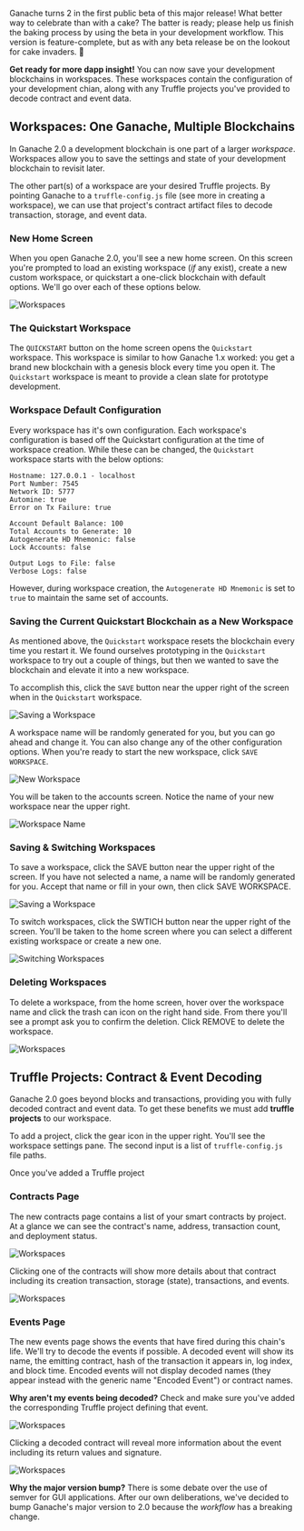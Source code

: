 Ganache turns 2 in the first public beta of this major release! What better way to celebrate than with a cake? The batter is ready; please help us finish the baking process by using the beta in your development workflow. This version is feature-complete, but as with any beta release be on the lookout for cake invaders. 🐛

**Get ready for more dapp insight!** You can now save your development blockchains in workspaces. These workspaces contain the configuration of your development chian, along with any Truffle projects you've provided to decode contract and event data.

## Workspaces: One Ganache, Multiple Blockchains

In Ganache 2.0 a development blockchain is one part of a larger *workspace*. Workspaces allow you to save the settings and state of your development blockchain to revisit later.

The other part(s) of a workspace are your desired Truffle projects. By pointing Ganache to a `truffle-config.js` file (see more in creating a workspace), we can use that project's contract artifact files to decode transaction, storage, and event data.

### New Home Screen

When you open Ganache 2.0, you'll see a new home screen. On this screen you're prompted to load an existing workspace (_if_ any exist), create a new custom workspace, or quickstart a one-click blockchain with default options. We'll go over each of these options below.

![Workspaces](https://truffleframework.com/img/docs/ganache/v2-shared/home-empty.PNG)

### The Quickstart Workspace
The `QUICKSTART` button on the home screen opens the `Quickstart` workspace. This workspace is similar to how Ganache 1.x worked: you get a brand new blockchain with a genesis block every time you open it. The `Quickstart` workspace is meant to provide a clean slate for prototype development.

### Workspace Default Configuration

Every workspace has it's own configuration. Each workspace's configuration is based off the Quickstart configuration at the time of workspace creation. While these can be changed, the `Quickstart` workspace starts with the below options:

```
Hostname: 127.0.0.1 - localhost
Port Number: 7545
Network ID: 5777
Automine: true
Error on Tx Failure: true

Account Default Balance: 100
Total Accounts to Generate: 10
Autogenerate HD Mnemonic: false
Lock Accounts: false

Output Logs to File: false
Verbose Logs: false
```

However, during workspace creation, the `Autogenerate HD Mnemonic` is set to `true` to maintain the same set of accounts.

### Saving the Current Quickstart Blockchain as a New Workspace

As mentioned above, the `Quickstart` workspace resets the blockchain every time you restart it. We found ourselves prototyping in the `Quickstart` workspace to try out a couple of things, but then we wanted to save the blockchain and elevate it into a new workspace.

To accomplish this, click the `SAVE` button near the upper right of the screen when in the `Quickstart` workspace.

![Saving a Workspace](https://truffleframework.com/img/docs/ganache/v2-shared/save-workspace.png)

A workspace name will be randomly generated for you, but you can go ahead and change it. You can also change any of the other configuration options. When you're ready to start the new workspace, click `SAVE WORKSPACE`.

![New Workspace](https://truffleframework.com/img/docs/ganache/v2-shared/new-workspace.PNG)

You will be taken to the accounts screen. Notice the name of your new workspace near the upper right.

![Workspace Name](https://truffleframework.com/img/docs/ganache/v2-shared/workspace-name.png)

### Saving & Switching Workspaces

To save a workspace, click the SAVE button near the upper right of the screen. If you have not selected a name, a name will be randomly generated for you. Accept that name or fill in your own, then click SAVE WORKSPACE.

![Saving a Workspace](https://truffleframework.com/img/docs/ganache/v2-shared/save-workspace.png)

To switch workspaces, click the SWTICH button near the upper right of the screen. You'll be taken to the home screen where you can select a different existing workspace or create a new one.

![Switching Workspaces](https://truffleframework.com/img/docs/ganache/v2-shared/switch-workspaces.png)

### Deleting Workspaces

To delete a workspace, from the home screen, hover over the workspace name and click the trash can icon on the right hand side. From there you'll see a prompt ask you to confirm the deletion. Click REMOVE to delete the workspace.

![Workspaces](https://truffleframework.com/img/docs/ganache/v2-shared/home-delete.png)

## Truffle Projects: Contract & Event Decoding

Ganache 2.0 goes beyond blocks and transactions, providing you with fully decoded contract and event data. To get these benefits we must add **truffle projects** to our workspace.

To add a project, click the gear icon in the upper right. You'll see the workspace settings pane. The second input is a list of `truffle-config.js` file paths.

Once you've added a Truffle project

### Contracts Page

The new contracts page contains a list of your smart contracts by project. At a glance we can see the contract's name, address, transaction count, and deployment status.

![Workspaces](https://truffleframework.com/img/docs/ganache/v2-shared/contracts.PNG)

Clicking one of the contracts will show more details about that contract including its creation transaction, storage (state), transactions, and events.

![Workspaces](https://truffleframework.com/img/docs/ganache/v2-shared/contract-details.png)

### Events Page

The new events page shows the events that have fired during this chain's life. We'll try to decode the events if possible. A decoded event will show its name, the emitting contract, hash of the transaction it appears in, log index, and block time. Encoded events will not display decoded names (they appear instead with the generic name "Encoded Event") or contract names.

**Why aren't my events being decoded?** Check and make sure you've added the corresponding Truffle project defining that event.

![Workspaces](https://truffleframework.com/img/docs/ganache/v2-shared/events.PNG)

Clicking a decoded contract will reveal more information about the event including its return values and signature.

![Workspaces](https://truffleframework.com/img/docs/ganache/v2-shared/event-details.PNG)

**Why the major version bump?** There is some debate over the use of semver for GUI applications. After our own deliberations, we've decided to bump Ganache's major version to 2.0 because the _workflow_ has a breaking change.